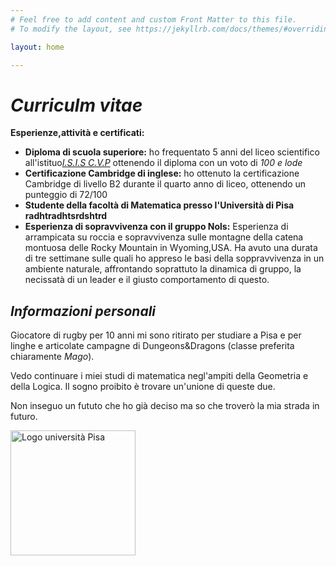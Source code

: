 ```yaml
---
# Feel free to add content and custom Front Matter to this file.
# To modify the layout, see https://jekyllrb.com/docs/themes/#overriding-theme-defaults

layout: home

---
```

<h1> <strong> <em>Curriculm vitae</em> </strong> </h1>
<p> <strong>Esperienze,attività e certificati:</strong>
<ul>
  <li> <strong> Diploma di scuola superiore:</strong> ho frequentato 5 anni del liceo scientifico all'istituo<a href="https://carduccivoltapacinotti.edu.it/"><em>I.S.I.S C.V.P</em></a> ottenendo il diploma con un voto di <em> 100 e lode</em> </li>

  <li> <strong>Certificazione Cambridge di inglese:</strong> ho ottenuto la certificazione Cambridge di livello B2 durante il quarto anno di liceo, ottenendo un punteggio di 72/100 </li>

  <li> <strong>Studente della facoltà di Matematica presso l'Università di Pisa radhtradhtsrdshtrd</strong> </li>
  	
  <li> <strong>Esperienza di sopravvivenza con il gruppo Nols:</strong> Esperienza di arrampicata su roccia e sopravvivenza sulle montagne della catena montuosa delle Rocky Mountain in Wyoming,USA. Ha avuto una durata di tre settimane sulle quali ho appreso le basi della soppravvivenza in un ambiente naturale, affrontando soprattuto la dinamica di gruppo, la necissatà di un leader e il giusto comportamento di questo. </li> 
</ul>

</p>

<h2> <strong> <em>Informazioni personali</em> </strong> </h2>
<p> 
Giocatore di rugby per 10 anni mi sono ritirato per studiare a Pisa e per linghe e articolate campagne di Dungeons&Dragons (classe preferita chiaramente <em> Mago</em>).
</p>
<p>
Vedo continuare i miei studi di matematica negl'ampiti della Geometria e della Logica. Il sogno proibito è trovare un'unione di queste due.
</p>
<p>
Non inseguo un fututo che ho già deciso ma so che troverò la mia strada in futuro.
</p>
<img src="https://people.unipi.it/static/istologia/cherubino_hi_res_.jpg" alt="Logo università Pisa" style="width:200px">
